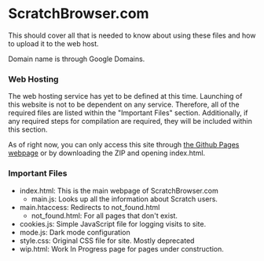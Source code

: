 # ScratchBrowser.com
This should cover all that is needed to know about using these files and how to
upload it to the web host.

Domain name is through Google Domains.


### Web Hosting
The web hosting service has yet to be defined at this time. Launching of this
website is not to be dependent on any service. Therefore, all of the required
files are listed within the "Important Files" section. Additionally, if any
required steps for compilation are required, they will be included within this
section.

As of right now, you can only access this site through [the Github Pages webpage](https://2tables.github.io/scratchProfileBrowser) or by downloading the ZIP and opening index.html.

### Important Files
- index.html: This is the main webpage of ScratchBrowser.com
    - main.js: Looks up all the information about Scratch users.
- main.htaccess: Redirects to not_found.html
    - not_found.html: For all pages that don't exist.
- cookies.js: Simple JavaScript file for logging visits to site.
- mode.js: Dark mode configuration
- style.css: Original CSS file for site. Mostly deprecated
- wip.html: Work In Progress page for pages under construction.
